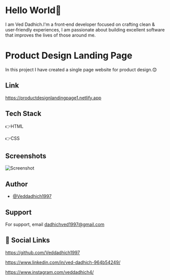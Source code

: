 # Hello World👋

I am Ved Dadhich.I'm a front‑end developer focused on crafting clean & user‑friendly experiences, I am passionate about building excellent software that improves the lives of those around me.

# Product Design Landing Page

In this project I have created a single page website for product design.😊

## Link

https://productdesignlandingpage1.netlify.app

## Tech Stack

👉HTML

👉CSS

## Screenshots

![Screenshot](../images/Screenshot%202022-10-19%20000550.png)

## Author

- [@Veddadhich1997](https://www.github.com/Veddadhich1997)

## Support

For support, email dadhichved1997@gmail.com

## 🔗 Social Links

https://github.com/Veddadhich1997

https://www.linkedin.com/in/ved-dadhich-964b54249/

https://www.instagram.com/veddadhich4/
